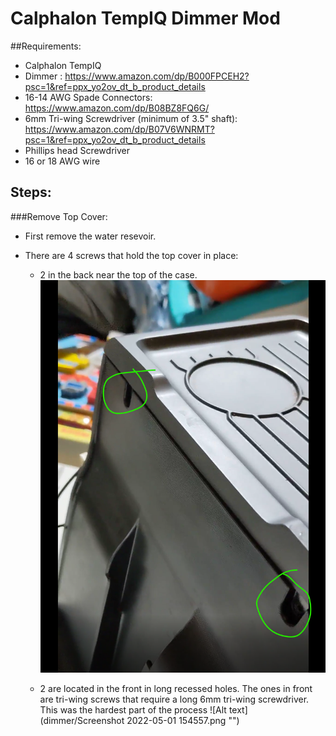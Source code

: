 # Calphalon TempIQ Dimmer Mod

##Requirements:

- Calphalon TempIQ
- Dimmer : https://www.amazon.com/dp/B000FPCEH2?psc=1&ref=ppx_yo2ov_dt_b_product_details
- 16-14 AWG Spade Connectors: https://www.amazon.com/dp/B08BZ8FQ6G/
- 6mm Tri-wing Screwdriver (minimum of 3.5" shaft): https://www.amazon.com/dp/B07V6WNRMT?psc=1&ref=ppx_yo2ov_dt_b_product_details
- Phillips head Screwdriver
- 16 or 18 AWG wire


## Steps:



###Remove Top Cover:

 - First remove the water resevoir.

 - There are 4 screws that hold the top cover in place:
   - 2 in the back near the top of the case.
    ![Alt text](https://github.com/jakeatmsft/tempIQ_mods/blob/e3a5487f9d9e0faff5d89cb27b8eddaa8e236865/dimmer/Screenshot%202022-05-01%20154627.png "")
    

   - 2 are located in the front in long recessed holes.  The ones in front are tri-wing screws that require a long 6mm tri-wing screwdriver.  This was the hardest part of the process
    ![Alt text](dimmer/Screenshot 2022-05-01 154557.png "")
